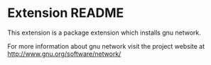 # Extension README

This extension is a package extension which installs gnu network.

For more information about gnu network visit the project website at
http://www.gnu.org/software/network/

